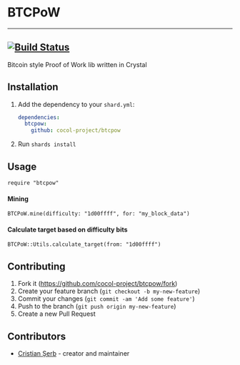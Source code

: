 # BTCPoW
---
[![Build Status](https://travis-ci.org/cocol-project/btcpow.svg?branch=master)](https://travis-ci.org/cocol-project/btcpow)
---

Bitcoin style Proof of Work lib written in Crystal

## Installation

1. Add the dependency to your `shard.yml`:

   ```yaml
   dependencies:
     btcpow:
       github: cocol-project/btcpow
   ```

2. Run `shards install`

## Usage

```crystal
require "btcpow"
```

#### Mining
```crystal
BTCPoW.mine(difficulty: "1d00ffff", for: "my_block_data")
```

#### Calculate target based on difficulty bits
```crystal
BTCPoW::Utils.calculate_target(from: "1d00ffff")
```

## Contributing

1. Fork it (<https://github.com/cocol-project/btcpow/fork>)
2. Create your feature branch (`git checkout -b my-new-feature`)
3. Commit your changes (`git commit -am 'Add some feature'`)
4. Push to the branch (`git push origin my-new-feature`)
5. Create a new Pull Request

## Contributors

- [Cristian Șerb](https://github.com/cserb) - creator and maintainer
